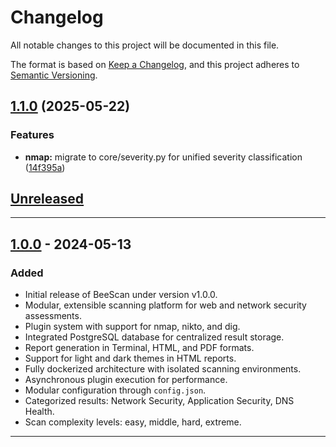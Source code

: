 # Changelog

All notable changes to this project will be documented in this file.

The format is based on [Keep a Changelog](https://keepachangelog.com/en/1.1.0/),
and this project adheres to [Semantic Versioning](https://semver.org/spec/v2.0.0.html).

## [1.1.0](https://github.com/beesyst/beescan/compare/v1.0.0...v1.1.0) (2025-05-22)


### Features

* **nmap:** migrate to core/severity.py for unified severity classification ([14f395a](https://github.com/beesyst/beescan/commit/14f395a0d1341931a9fe726dcc04836d5f6cd8d3))

## [Unreleased]

---

## [1.0.0] - 2024-05-13

### Added
- Initial release of BeeScan under version v1.0.0.
- Modular, extensible scanning platform for web and network security assessments.
- Plugin system with support for nmap, nikto, and dig.
- Integrated PostgreSQL database for centralized result storage.
- Report generation in Terminal, HTML, and PDF formats.
- Support for light and dark themes in HTML reports.
- Fully dockerized architecture with isolated scanning environments.
- Asynchronous plugin execution for performance.
- Modular configuration through `config.json`.
- Categorized results: Network Security, Application Security, DNS Health.
- Scan complexity levels: easy, middle, hard, extreme.

---

[Unreleased]: https://github.com/beesyst/beescan/compare/v1.0.0...HEAD  
[1.0.0]: https://github.com/beesyst/beescan/releases/tag/v1.0.0
